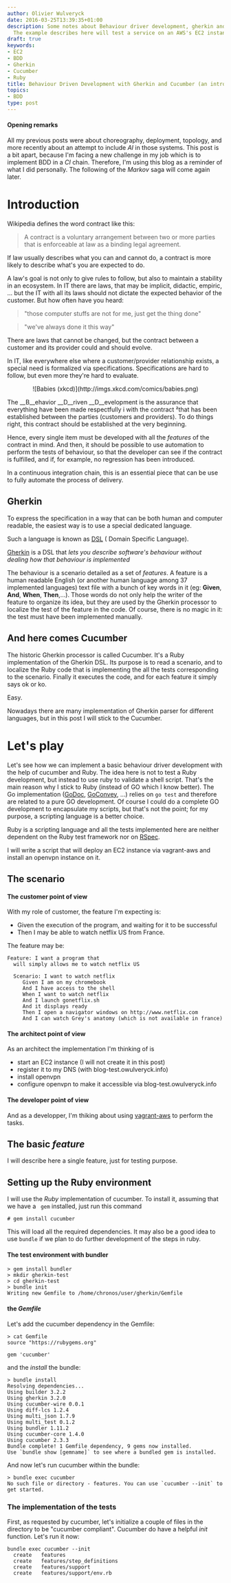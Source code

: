 ```yaml
---
author: Olivier Wulveryck
date: 2016-03-25T13:39:35+01:00
description: Some notes about Behaviour driver development, gherkin and Cucumber.
  The example describes here will test a service on an AWS's EC2 instance.
draft: true
keywords:
- EC2
- BDD
- Gherkin
- Cucumber
- Ruby
title: Behaviour Driven Development with Gherkin and Cucumber (an introduction)
topics:
- BDD
type: post
---
```

#### Opening remarks

All my previous posts were about choreography, deployment, topology, and more recently about an attempt to include _AI_ in those systems.
This post is a bit apart, because I'm facing a new challenge in my job which is to implement BDD in a _CI_ chain. Therefore, I'm using
this blog as a reminder of what I did personally. The following of the _Markov_ saga will come again later.

# Introduction

Wikipedia defines the word contract like this:

> A contract is a voluntary arrangement between two or more parties that is enforceable at law as a binding legal agreement.

If law usually describes what you can and cannot do, a contract is more likely to describe what's you are expected to do.

A law's goal is not only to give rules to follow, 
but also to maintain a stability in an ecosystem. 
In IT there are laws, that may be implicit, didactic, empiric, ... but the IT with all its laws should not 
dictate the expected behavior of the customer. But how often have you heard:

> "those computer stuffs are not for me, just get the thing done"

> "we've always done it this way"

There are laws that cannot be changed, but the contract between a customer and its provider could and should evolve.

In IT, like everywhere else where a customer/provider relationship exists, a special need is formalized via specifications.
Specifications are hard to follow, but even more they're hard to evaluate.

<center>
![Babies (xkcd)](http://imgs.xkcd.com/comics/babies.png)
</center>

The __B__ehavior __D__riven __D__evelopment is the assurance that everything have been made respectfully i
with the contract ²that has been established between the parties (customers and providers). 
To do things right, this contract should be established at the very beginning. 

Hence, every single item must be developed with all the _features_ of the contract in mind. And then, it should be
possible to use automation to perform the tests of behaviour, so that the developer can see if the contract is fulfilled, and if, for 
example, no regression has been introduced.

In a continuous integration chain, this is an essential piece that can be use to fully automate the process of delivery.

## Gherkin

To express the specification in a way that can be both human and computer readable, the easiest way is to use a special dedicated
language. 

Such a language is known as [DSL](https://en.wikipedia.org/wiki/Domain-specific_language) ( Domain Specific Language). 

[Gherkin](https://github.com/cucumber/cucumber/wiki/Gherkin) is a DSL that _lets you describe software's behaviour without dealing how that behaviour
is implemented_

The behaviour is a scenario detailed as a set of _features_. A feature is a human readable English 
(or another human language among 37 implemented languages) text file with a bunch of key words in it (eg: __Given__, __And__, __When__, __Then__,...).
Those words do not only help the writer of the feature to organize its idea, but they are used by the Gherkin processor to localize the
test of the feature in the code. Of course, there is no magic in it: the test must have been implemented manually.

## And here comes Cucumber

The historic Gherkin processor is called Cucumber. It's a Ruby implementation of the Gherkin DSL.
Its purpose is to read a scenario, and to localize the Ruby code that is implementing the all the tests corresponding to the scenario.
Finally it executes the code, and for each feature it simply says ok or ko.

Easy.

Nowadays there are many implementation of Gherkin parser for different languages, but in this post I will stick to the Cucumber.

# Let's play

Let's see how we can implement a basic behaviour driver development with the help of cucumber and Ruby.
The idea here is not to test a Ruby development, but instead to use ruby to validate a shell script.
That's the main reason why I stick to Ruby (instead of GO which I know better). The Go implementation 
([GoDoc](https://github.com/DATA-DOG/godog), [GoConvey](https://github.com/smartystreets/goconvey), ...) relies 
on `go test` and therefore are related to a pure GO development. 
Of course I could do a complete GO development to encapsulate my scripts, but that's not the point; for my purpose, a scripting
language is a better choice.

Ruby is a scripting language and all the tests implemented here are neither dependent on the Ruby test framework nor on [RSpec](http://rspec.info/).

I will write a script that will deploy an EC2 instance via vagrant-aws and install an openvpn instance on it.

## The scenario

#### The customer point of view
With my role of customer, the feature I'm expecting is:

* Given the execution of the program, and waiting for it to be successful
* Then I may be able to watch netflix US from France.

The feature may be:

```gherkin
Feature: I want a program that
  will simply allows me to watch netflix US

  Scenario: I want to watch netflix
     Given I am on my chromebook
     And I have access to the shell
     When I want to watch netflix
     And I launch gonetflix.sh
     And it displays ready
     Then I open a navigator windows on http://www.netflix.com
     And I can watch Grey's anatomy (which is not available in france)
```

#### The architect point of view
As an architect the implementation I'm thinking of is

* start an EC2 instance (I will not create it in this post)
* register it to my DNS (with blog-test.owulveryck.info)
* install openvpn
* configure openvpn to make it accessible via blog-test.owulveryck.info 

#### The developer point of view
And as a developper, I'm thiking about using [vagrant-aws](https://github.com/mitchellh/vagrant-aws) to perform the tasks.

## The basic _feature_

I will describe here a single feature, just for testing purpose.

## Setting up the Ruby environment 

I will use the _Ruby_ implementation of cucumber.
To install it, assuming that we have a ` gem` installed, just run this command

```shell
# gem install cucumber
```

This will load all the required dependencies.
It may also be a good idea to use `bundle` if we plan to do further development of the steps in ruby.

#### The test environment with bundler

```shell
> gem install bundler
> mkdir gherkin-test
> cd gherkin-test
> bundle init
Writing new Gemfile to /home/chronos/user/gherkin/Gemfile
```

#### the _Gemfile_

Let's add the cucumber dependency in the Gemfile:

```shell
> cat Gemfile
source "https://rubygems.org"

gem 'cucumber'
```

and the _install_ the bundle:

```shell
> bundle install
Resolving dependencies...
Using builder 3.2.2
Using gherkin 3.2.0
Using cucumber-wire 0.0.1
Using diff-lcs 1.2.4
Using multi_json 1.7.9
Using multi_test 0.1.2
Using bundler 1.11.2
Using cucumber-core 1.4.0
Using cucumber 2.3.3
Bundle complete! 1 Gemfile dependency, 9 gems now installed.
Use `bundle show [gemname]` to see where a bundled gem is installed.
```

And now let's run cucumber within the bundle:

```shell
> bundle exec cucumber
No such file or directory - features. You can use `cucumber --init` to get started.
```

### The implementation of the tests

First, as requested by cucumber, let's initialize a couple of files in the directory to be "cucumber compliant".
Cucumber do have a helpful _init_ function. Let's run it now:

```shell
bundle exec cucumber --init
  create   features
  create   features/step_definitions
  create   features/support
  create   features/support/env.rb
```
